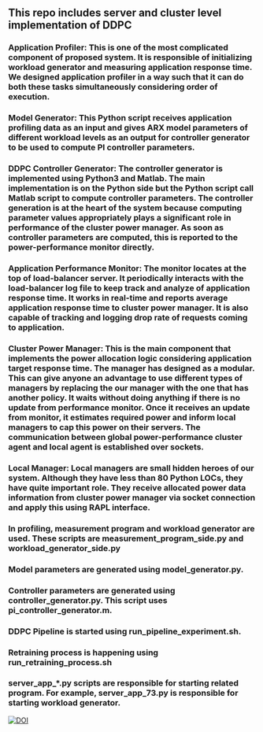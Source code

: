 ## This repo includes server and cluster level implementation of DDPC

### Application Profiler: This is one of the most complicated component of proposed system. It is responsible of initializing workload generator and measuring application response time. We designed application profiler in a way such that it can do both these tasks simultaneously considering order of execution.

### Model Generator: This Python script receives application profiling data as an input and gives ARX model parameters of different workload levels as an output for controller generator to be used to compute PI controller parameters.

### DDPC Controller Generator: The controller generator is implemented using Python3 and Matlab. The main implementation is on the Python side but the Python script call Matlab script to compute controller parameters. The controller generation is at the heart of the system because computing parameter values appropriately plays a significant role in performance of the cluster power manager. As soon as controller parameters are computed, this is reported to the power-performance monitor directly.

### Application Performance Monitor: The monitor locates at the top of load-balancer server. It periodically interacts with the load-balancer log file to keep track and analyze of application response time. It works in real-time and reports average application response time to cluster power manager. It is also capable of tracking and logging drop rate of requests coming to application.

### Cluster Power Manager: This is the main component that implements the power allocation logic considering application target response time. The manager has designed as a modular. This can give anyone an advantage to use different types of managers by replacing the our manager with the one that has another policy. It waits without doing anything if there is no update from performance monitor. Once it receives an update from monitor, it estimates required power and inform local managers to cap this power on their servers. The communication between global power-performance cluster agent and local agent is established over sockets.

### Local Manager: Local managers are small hidden heroes of our system. Although they have less than 80 Python LOCs, they have quite important role. They receive allocated power data information from cluster power manager via socket connection and apply this using RAPL interface.

### In profiling, measurement program and workload generator are used. These scripts are measurement_program_side.py and workload_generator_side.py

### Model parameters are generated using model_generator.py.

### Controller parameters are generated using controller_generator.py. This script uses pi_controller_generator.m.

### DDPC Pipeline is started using run_pipeline_experiment.sh.

### Retraining process is happening using run_retraining_process.sh

### server_app_*.py scripts are responsible for starting related program. For example, server_app_73.py is responsible for starting workload generator.

[![DOI](https://zenodo.org/badge/600198295.svg)](https://zenodo.org/badge/latestdoi/600198295)